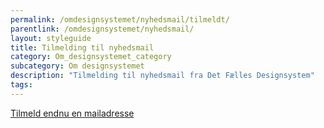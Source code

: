 ```yaml
---
permalink: /omdesignsystemet/nyhedsmail/tilmeldt/
parentlink: /omdesignsystemet/nyhedsmail/
layout: styleguide
title: Tilmelding til nyhedsmail
category: Om_designsystemet_category
subcategory: Om designsystemet
description: "Tilmelding til nyhedsmail fra Det Fælles Designsystem"
tags:
---
```

<div class="alert alert-success d-none mb-8" id="newsletter-message" role="alert">
    <div class="alert-body">
        <p class="alert-text"></p>
    </div>
</div>

<a href="/omdesignsystemet/nyhedsmail/">Tilmeld endnu en mailadresse</a>
